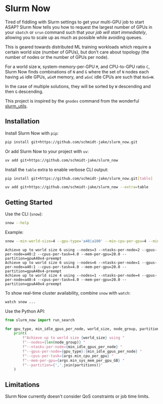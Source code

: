# Slurm Now

Tired of fiddling with Slurm settings to get your multi-GPU job to start ASAP? Slurm Now tells you how to request the largest number of GPUs in your `sbatch` or `srun` command such that _your job will start immediately_, allowing you to scale up as much as possible while avoiding queues.

This is geared towards distributed ML training workloads which require a certain world size (number of GPUs), but don't care about topology (the number of nodes or the number of GPUs per node).

For a world size `W`, system-memory-per-GPU `M`, and CPU-to-GPU ratio `C`, Slurm Now finds combinations of `N` and `G` where the set of `N` nodes each having `≥G` idle GPUs, `≥GxM` memory, and `≥GxC` idle CPUs are such that `NxG=W`.

In the case of multiple solutions, they will be sorted by `W` descending and then `G` descending.

This project is inspired by the `gnodes` command from the wonderful [slurm_utils](https://github.com/birc-aeh/slurm-utils).

## Installation

Install Slurm Now with `pip`:

```sh
pip install git+https://github.com/schmidt-jake/slurm_now.git
```

Or add Slurm Now to your project with `uv`:

```sh
uv add git+https://github.com/schmidt-jake/slurm_now
```

Install the `table` extra to enable verbose CLI output:

```sh
pip install git+https://github.com/schmidt-jake/slurm_now.git[table]
```

```sh
uv add git+https://github.com/schmidt-jake/slurm_now --extra=table
```

## Getting Started

Use the CLI (`snow`):

```sh
snow --help
```

Example:

```sh
snow --min-world-size=4 --gpu-type='a40|a100' --min-cpu-per-gpu=4 --min-sys-mem-per-gpu-GB=20
```

```console
Achieve up to world size 6 using --nodes=3 --ntasks-per-node=2 --gpus-per-node=a40:2 --cpus-per-task=4.0 --mem-per-gpu=20.0 --partition=gpuA40x4-preempt
Achieve up to world size 6 using --nodes=6 --ntasks-per-node=1 --gpus-per-node=a40:1 --cpus-per-task=4.0 --mem-per-gpu=20.0 --partition=gpuA40x4-preempt
Achieve up to world size 4 using --nodes=1 --ntasks-per-node=4 --gpus-per-node=a40:4 --cpus-per-task=4.0 --mem-per-gpu=20.0 --partition=gpuA40x4-preempt
```

To show real-time cluster availability, combine `snow` with `watch`:

```sh
watch snow ...
```

Use the Python API:

```python
from slurm_now import run_search

for gpu_type, min_idle_gpus_per_node, world_size, node_group, partitions in run_search(min_world_size=8):
    print(
        f"Achieve up to world size {world_size} using "
        f"--nodes={len(node_group)} "
        f"--ntasks-per-node={min_idle_gpus_per_node} "
        f"--gpus-per-node={gpu_type}:{min_idle_gpus_per_node} "
        f"--cpus-per-task={args.min_cpu_per_gpu} "
        f"--mem-per-gpu={args.min_sys_mem_per_gpu_GB} "
        f"--partition={','.join(partitions)}"
    )
```

## Limitations

Slurm Now currently doesn't consider QoS constraints or job time limits.
